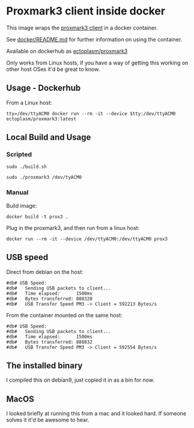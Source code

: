 Proxmark3 client inside docker
===

This image wraps the [proxmark3 client](https://github.com/Proxmark/proxmark3/tree/master/client) 
in a docker container. 

See [docker/README.md](docker/README.md) for further information on using the container.

Available on dockerhub as [ectoplasm/proxmark3](https://hub.docker.com/r/ectoplasm/proxmark3)

Only works from Linux hosts, if you have a way of getting this working on other 
host OSes it'd be great to know.


## Usage - Dockerhub

From a Linux host:

    tty=/dev/ttyACM0 docker run --rm -it --device $tty:/dev/ttyACM0 ectoplasm/proxmark3:latest



## Local Build and Usage

### Scripted

```
sudo ./build.sh
``` 

```
sudo ./proxmark3 /dev/tyACM0
```

### Manual

Build image:

    docker build -t prox3 .

Plug in the proxmark3, and then run from a linux host:

    docker run --rm -it --device /dev/ttyACM0:/dev/ttyACM0 prox3


## USB speed

Direct from debian on the host:

```
#db# USB Speed:
#db#   Sending USB packets to client...
#db#   Time elapsed:      1500ms
#db#   Bytes transferred: 888320
#db#   USB Transfer Speed PM3 -> Client = 592213 Bytes/s
```

From the container mounted on the same host:

```
#db# USB Speed:
#db#   Sending USB packets to client...
#db#   Time elapsed:      1500ms
#db#   Bytes transferred: 888832
#db#   USB Transfer Speed PM3 -> Client = 592554 Bytes/s
```

## The installed binary

I compiled this on debian9, just copied it in as a bin for now.

## MacOS

I looked briefly at running this from a mac and it looked hard. If someone solves it it'd be awesome to hear.
